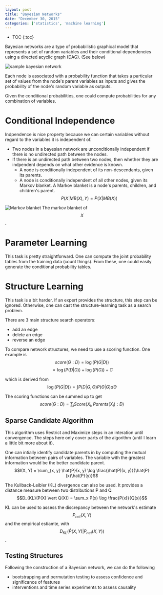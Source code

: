 ```yaml
---
layout: post
title: "Bayesian Networks"
date: "December 30, 2015"
categories: ['statistics', 'machine learning']
---
```


* TOC
{:toc}



Bayesian networks are a type of probabilistic graphical model that represents a set of random variables and their conditional dependencies using a directed acyclic graph (DAG). (See below)

![sample bayesian network](http://jnguyen92.github.io/nhuyhoa/figure/images/bayes_net.png)

Each node is associated with a probability function that takes a particular set of values from the node's parent variables as inputs and gives the probability of the node's random variable as outputs.

Given the conditional probabilities, one could compute probabilities for any combination of variables.
 
# Conditional Independence
Indpendence is nice property because we can certain variables without regard to the variables it is independent of. 

* Two nodes in a bayesian network are unconditionally independent if there is no undirected path between the nodes. 
* If there is an undirected path between two nodes, then whether they are indpendent depends on what other evidence is known. 
  * A node is conditionally independent of its non-descendants, given its parents. 
  * A node is conditionally independent of all other nodes, given its Markov blanket. A Markov blanket is a node's parents, children, and children's parent. $$P(X \vert MB(X), Y) = P(X \vert MB(X))$$

![Markov blanket](http://jnguyen92.github.io/nhuyhoa/figure/images/markov_blanket.png)
The markov blanket of $$X$$. 

# Parameter Learning
This task is pretty straightforward. One can compute the joint probability tables from the training data (count things). From these, one could easily generate the conditional probability tables. 

# Structure Learning
This task is a bit harder. If an expert provides the structure, this step can be ignored. Otherwise, one can cast the structure-learning task as a search problem. 

There are 3 main structure search operators:
* add an edge
* delete an edge
* reverse an edge

To compare network structures, we need to use a scoring function. One example is
$$score(G:D) = \log\left( P(G \vert D) \right)$$
$$ = \log \left( P(D \vert G) \right) + \log \left( P(G) \right) + C$$

which is derived from 
$$\log\left( P(G \vert D) \right) = \int P(D \vert G, \Theta) P(\Theta \vert G) d\Theta$$

The scoring functions can be summed up to get
$$score(G:D) = \sum_i Score(X_i, Parents(X_i):D)$$

## Sparse Candidate Algorithm
This algorithm uses Restrict and Maximize steps in an interation until convergence. The steps here only cover parts of the algorithm (until I learn a little bit more about it).

One can intially identify candidate parents in by computing the mutual information between pairs of variables. The variable with the greatest information would be the better candidate parent. 
$$I(X, Y) = \sum_{x, y} \hat{P}(x, y) \log \frac{\hat(P)(x, y)}{\hat{P}(x)\hat{P}(y)}$$

The Kullback-Leibler (KL) divergence can also be used. It provides a distance measure between two distributions P and Q.
$$D_{KL}(P(X) \vert Q(X)) = \sum_x P(x) \log \frac{P(x)}{Q(x)}$$

KL can be used to assess the discrepancy between the network's estimate $$P_{net}(X, Y) $$and the empirical estiamte, with $$D_{KL}(\hat{P}(X, Y) \vert P_{net}(X, Y))$$.

## Testing Structures
Following the construction of a Bayesian network, we can do the following

* bootstrapping and permutation testing to assess confidence and significance of features
* interventions and time series experiments to assess causality




